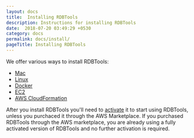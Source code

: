 ```yaml
---
layout: docs
title:  Installing RDBTools
description: Instructions for installing RDBTools
date:  2018-07-20 03:49:29 +0530
category: docs
permalink: docs/install/
pageTitle: Installing RDBTools
---
```

We offer various ways to install RDBTools:

- [Mac](/docs/install/mac/)
- [Linux](/docs/install/linux/)
- [Docker](/docs/install/docker/)
- [EC2](/docs/install/ec2/)
- [AWS CloudFormation](/docs/install/cloudformation/)
<!-- - AWS Marketplace -->

After you install RDBTools you'll need to [activate](/docs/install/activating/) it to start using RDBTools, unless you purchaced it through the AWS Marketplace. If you purchased RDBTools through the AWS marketplace, you are already using a fully activated version of RDBTools and no further activation is required.
